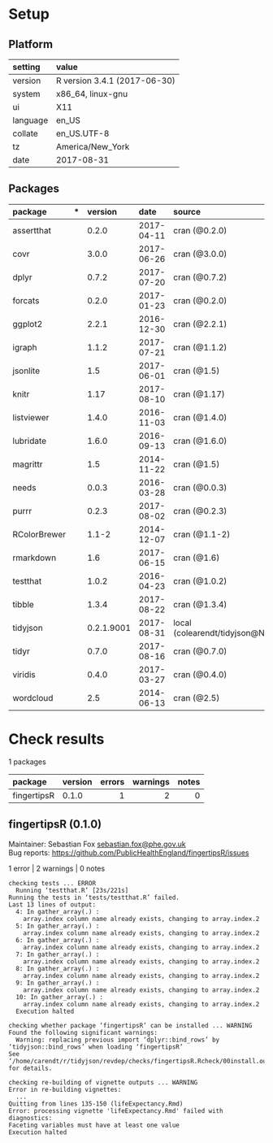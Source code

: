 # Setup

## Platform

|setting  |value                        |
|:--------|:----------------------------|
|version  |R version 3.4.1 (2017-06-30) |
|system   |x86_64, linux-gnu            |
|ui       |X11                          |
|language |en_US                        |
|collate  |en_US.UTF-8                  |
|tz       |America/New_York             |
|date     |2017-08-31                   |

## Packages

|package      |*  |version    |date       |source                         |
|:------------|:--|:----------|:----------|:------------------------------|
|assertthat   |   |0.2.0      |2017-04-11 |cran (@0.2.0)                  |
|covr         |   |3.0.0      |2017-06-26 |cran (@3.0.0)                  |
|dplyr        |   |0.7.2      |2017-07-20 |cran (@0.7.2)                  |
|forcats      |   |0.2.0      |2017-01-23 |cran (@0.2.0)                  |
|ggplot2      |   |2.2.1      |2016-12-30 |cran (@2.2.1)                  |
|igraph       |   |1.1.2      |2017-07-21 |cran (@1.1.2)                  |
|jsonlite     |   |1.5        |2017-06-01 |cran (@1.5)                    |
|knitr        |   |1.17       |2017-08-10 |cran (@1.17)                   |
|listviewer   |   |1.4.0      |2016-11-03 |cran (@1.4.0)                  |
|lubridate    |   |1.6.0      |2016-09-13 |cran (@1.6.0)                  |
|magrittr     |   |1.5        |2014-11-22 |cran (@1.5)                    |
|needs        |   |0.0.3      |2016-03-28 |cran (@0.0.3)                  |
|purrr        |   |0.2.3      |2017-08-02 |cran (@0.2.3)                  |
|RColorBrewer |   |1.1-2      |2014-12-07 |cran (@1.1-2)                  |
|rmarkdown    |   |1.6        |2017-06-15 |cran (@1.6)                    |
|testthat     |   |1.0.2      |2016-04-23 |cran (@1.0.2)                  |
|tibble       |   |1.3.4      |2017-08-22 |cran (@1.3.4)                  |
|tidyjson     |   |0.2.1.9001 |2017-08-31 |local (colearendt/tidyjson@NA) |
|tidyr        |   |0.7.0      |2017-08-16 |cran (@0.7.0)                  |
|viridis      |   |0.4.0      |2017-03-27 |cran (@0.4.0)                  |
|wordcloud    |   |2.5        |2014-06-13 |cran (@2.5)                    |

# Check results

1 packages

|package     |version | errors| warnings| notes|
|:-----------|:-------|------:|--------:|-----:|
|fingertipsR |0.1.0   |      1|        2|     0|

## fingertipsR (0.1.0)
Maintainer: Sebastian Fox <sebastian.fox@phe.gov.uk>  
Bug reports: https://github.com/PublicHealthEngland/fingertipsR/issues

1 error  | 2 warnings | 0 notes

```
checking tests ... ERROR
  Running ‘testthat.R’ [23s/221s]
Running the tests in ‘tests/testthat.R’ failed.
Last 13 lines of output:
  4: In gather_array(.) :
    array.index column name already exists, changing to array.index.2
  5: In gather_array(.) :
    array.index column name already exists, changing to array.index.2
  6: In gather_array(.) :
    array.index column name already exists, changing to array.index.2
  7: In gather_array(.) :
    array.index column name already exists, changing to array.index.2
  8: In gather_array(.) :
    array.index column name already exists, changing to array.index.2
  9: In gather_array(.) :
    array.index column name already exists, changing to array.index.2
  10: In gather_array(.) :
    array.index column name already exists, changing to array.index.2
  Execution halted

checking whether package ‘fingertipsR’ can be installed ... WARNING
Found the following significant warnings:
  Warning: replacing previous import ‘dplyr::bind_rows’ by ‘tidyjson::bind_rows’ when loading ‘fingertipsR’
See ‘/home/carendt/r/tidyjson/revdep/checks/fingertipsR.Rcheck/00install.out’ for details.

checking re-building of vignette outputs ... WARNING
Error in re-building vignettes:
  ...
Quitting from lines 135-150 (lifeExpectancy.Rmd) 
Error: processing vignette 'lifeExpectancy.Rmd' failed with diagnostics:
Faceting variables must have at least one value
Execution halted

```

